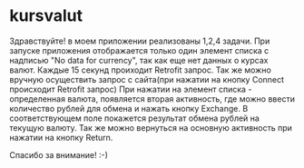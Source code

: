 # kursvalut
Здравствуйте! в моем приложении реализованы 1,2,4 задачи.
При запуске приложения отображается только один элемент списка с надписью "No data for currency", так как еще нет данных о курсах валют. 
Каждые 15 секунд проиходит Retrofit запрос.
Так же можно вручную осуществить запрос с сайта(при нажатии на кнопку Connect происходит Retrofit запрос)
При нажатии на элемент списка - определенная валюта, появляется вторая активность, где можно ввести количество рублей для обмена и нажать кнопку Exchange. 
В соответствующем поле покажется результат обмена рублей на текущую валюту.
Так же можно вернуться на основную активность при нажатии на кнопку Return.

Спасибо за внимание! :-)
